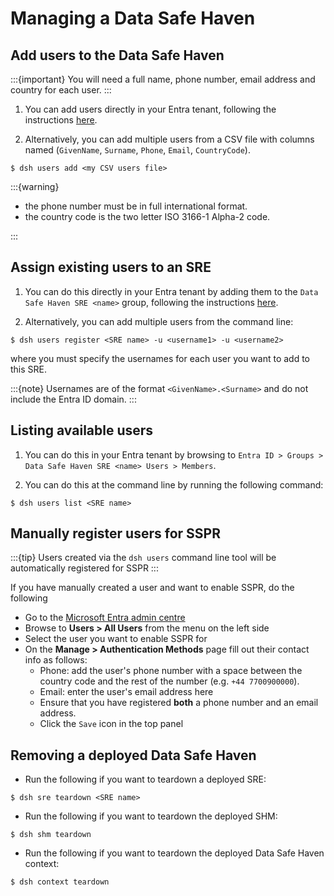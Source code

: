 # Managing a Data Safe Haven

## Add users to the Data Safe Haven

:::{important}
You will need a full name, phone number, email address and country for each user.
:::

1. You can add users directly in your Entra tenant, following the instructions [here](https://learn.microsoft.com/en-us/entra/fundamentals/how-to-create-delete-users).

2. Alternatively, you can add multiple users from a CSV file with columns named (`GivenName`, `Surname`, `Phone`, `Email`, `CountryCode`).

```{code} shell
$ dsh users add <my CSV users file>
```

:::{warning}

- the phone number must be in full international format.
- the country code is the two letter  ISO 3166-1 Alpha-2  code.

:::

## Assign existing users to an SRE

1. You can do this directly in your Entra tenant by adding them to the `Data Safe Haven SRE <name>` group, following the instructions [here](https://learn.microsoft.com/en-us/entra/fundamentals/groups-view-azure-portal#add-a-group-member).

2. Alternatively, you can add multiple users from the command line:

```{code} shell
$ dsh users register <SRE name> -u <username1> -u <username2>
```

where you must specify the usernames for each user you want to add to this SRE.

:::{note}
Usernames are of the format `<GivenName>.<Surname>` and do not include the Entra ID domain.
:::

## Listing available users

1. You can do this in your Entra tenant by browsing to `Entra ID > Groups > Data Safe Haven SRE <name> Users > Members`.

2. You can do this at the command line by running the following command:

```{code} shell
$ dsh users list <SRE name>
```

## Manually register users for SSPR

:::{tip}
Users created via the `dsh users` command line tool will be automatically registered for SSPR
:::

If you have manually created a user and want to enable SSPR, do the following

- Go to the [Microsoft Entra admin centre](https://entra.microsoft.com/)
- Browse to **Users > All Users** from the menu on the left side
- Select the user you want to enable SSPR for
- On the **Manage > Authentication Methods** page fill out their contact info as follows:
  - Phone: add the user's phone number with a space between the country code and the rest of the number (e.g. `+44 7700900000`).
  - Email: enter the user's email address here
  - Ensure that you have registered **both** a phone number and an email address.
  - Click the `Save` icon in the top panel

## Removing a deployed Data Safe Haven

- Run the following if you want to teardown a deployed SRE:

```{code} shell
$ dsh sre teardown <SRE name>
```

- Run the following if you want to teardown the deployed SHM:

```{code} shell
$ dsh shm teardown
```

- Run the following if you want to teardown the deployed Data Safe Haven context:

```{code} shell
$ dsh context teardown
```

